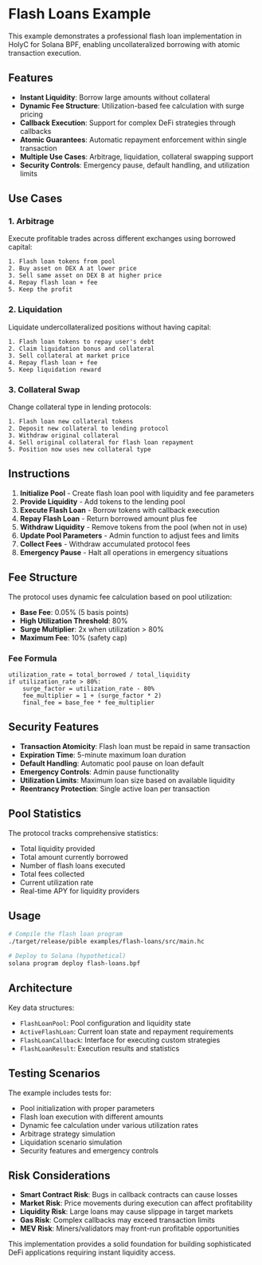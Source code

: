 # Flash Loans Example

This example demonstrates a professional flash loan implementation in HolyC for Solana BPF, enabling uncollateralized borrowing with atomic transaction execution.

## Features

- **Instant Liquidity**: Borrow large amounts without collateral
- **Dynamic Fee Structure**: Utilization-based fee calculation with surge pricing
- **Callback Execution**: Support for complex DeFi strategies through callbacks
- **Atomic Guarantees**: Automatic repayment enforcement within single transaction
- **Multiple Use Cases**: Arbitrage, liquidation, collateral swapping support
- **Security Controls**: Emergency pause, default handling, and utilization limits

## Use Cases

### 1. Arbitrage
Execute profitable trades across different exchanges using borrowed capital:
```
1. Flash loan tokens from pool
2. Buy asset on DEX A at lower price
3. Sell same asset on DEX B at higher price
4. Repay flash loan + fee
5. Keep the profit
```

### 2. Liquidation
Liquidate undercollateralized positions without having capital:
```
1. Flash loan tokens to repay user's debt
2. Claim liquidation bonus and collateral
3. Sell collateral at market price
4. Repay flash loan + fee
5. Keep liquidation reward
```

### 3. Collateral Swap
Change collateral type in lending protocols:
```
1. Flash loan new collateral tokens
2. Deposit new collateral to lending protocol
3. Withdraw original collateral
4. Sell original collateral for flash loan repayment
5. Position now uses new collateral type
```

## Instructions

1. **Initialize Pool** - Create flash loan pool with liquidity and fee parameters
2. **Provide Liquidity** - Add tokens to the lending pool
3. **Execute Flash Loan** - Borrow tokens with callback execution
4. **Repay Flash Loan** - Return borrowed amount plus fee
5. **Withdraw Liquidity** - Remove tokens from the pool (when not in use)
6. **Update Pool Parameters** - Admin function to adjust fees and limits
7. **Collect Fees** - Withdraw accumulated protocol fees
8. **Emergency Pause** - Halt all operations in emergency situations

## Fee Structure

The protocol uses dynamic fee calculation based on pool utilization:

- **Base Fee**: 0.05% (5 basis points)
- **High Utilization Threshold**: 80%
- **Surge Multiplier**: 2x when utilization > 80%
- **Maximum Fee**: 10% (safety cap)

### Fee Formula
```
utilization_rate = total_borrowed / total_liquidity
if utilization_rate > 80%:
    surge_factor = utilization_rate - 80%
    fee_multiplier = 1 + (surge_factor * 2)
    final_fee = base_fee * fee_multiplier
```

## Security Features

- **Transaction Atomicity**: Flash loan must be repaid in same transaction
- **Expiration Time**: 5-minute maximum loan duration
- **Default Handling**: Automatic pool pause on loan default
- **Emergency Controls**: Admin pause functionality
- **Utilization Limits**: Maximum loan size based on available liquidity
- **Reentrancy Protection**: Single active loan per transaction

## Pool Statistics

The protocol tracks comprehensive statistics:
- Total liquidity provided
- Total amount currently borrowed
- Number of flash loans executed
- Total fees collected
- Current utilization rate
- Real-time APY for liquidity providers

## Usage

```bash
# Compile the flash loan program
./target/release/pible examples/flash-loans/src/main.hc

# Deploy to Solana (hypothetical)
solana program deploy flash-loans.bpf
```

## Architecture

Key data structures:
- `FlashLoanPool`: Pool configuration and liquidity state
- `ActiveFlashLoan`: Current loan state and repayment requirements
- `FlashLoanCallback`: Interface for executing custom strategies
- `FlashLoanResult`: Execution results and statistics

## Testing Scenarios

The example includes tests for:
- Pool initialization with proper parameters
- Flash loan execution with different amounts
- Dynamic fee calculation under various utilization rates
- Arbitrage strategy simulation
- Liquidation scenario simulation
- Security features and emergency controls

## Risk Considerations

- **Smart Contract Risk**: Bugs in callback contracts can cause losses
- **Market Risk**: Price movements during execution can affect profitability
- **Liquidity Risk**: Large loans may cause slippage in target markets
- **Gas Risk**: Complex callbacks may exceed transaction limits
- **MEV Risk**: Miners/validators may front-run profitable opportunities

This implementation provides a solid foundation for building sophisticated DeFi applications requiring instant liquidity access.